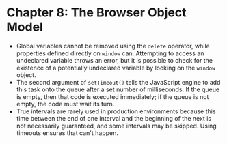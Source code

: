 # Chapter 8: The Browser Object Model

* Global variables cannot be removed using the `delete` operator, while properties defined directly on `window` can. Attempting to access an undeclared variable throws an error, but it is possible to check for the existence of a potentially undeclared variable by looking on the `window` object.
* The second argument of `setTimeout()` tells the JavaScript engine to add this task onto the queue after a set number of milliseconds. If the queue is empty, then that code is executed immediately; if the queue is not empty, the code must wait its turn.
* True intervals are rarely used in production environments because this time between the end of one interval and the beginning of the next is not necessarily guaranteed, and some intervals may be skipped. Using timeouts ensures that can't happen.